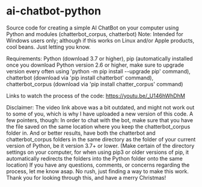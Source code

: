 # ai-chatbot-python
Source code for creating a simple AI ChatBot on your computer using Python and modules (chatterbot_corpus, chatterbot)
Note: Intended for Windows users only; although if this works on Linux and/or Apple products, cool beans. Just letting you know.

Requirements: Python (download 3.7 or higher), pip (automatically installed once you download Python version 2.6 or higher, make sure to upgrade version every often using 'python -m pip install --upgrade pip' command), chatterbot (download via 'pip install chatterbot' command), chatterbot_corpus (download via 'pip install chatter_corpus' command)

Links to watch the process of the code: https://youtu.be/_U146hWhDhM

Disclaimer: The video link above was a bit outdated, and might not work out to some of you, which is why I have uploaded a new version of this code. A few pointers, though: In order to chat with the bot, make sure that you have the file saved on the same location where you keep the chatterbot_corpus folder in. And or better results, have both the chatterbot and chatterbot_corpus folders in the same directory as the folder of your current version of Python, be it version 3.7+ or lower. (Make certain of the directory settings on your computer, for when using pip3 or older versions of pip, it automatically redirects the folders into the Python folder onto the same location) If you have any questions, comments, or concerns regarding the process, let me know asap. No rush, just finding a way to make this work. Thank you for looking through this, and have a merry Christmas!
